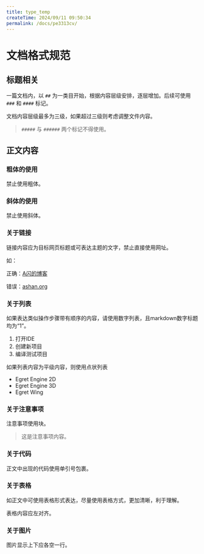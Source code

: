 ```yaml
---
title: type_temp
createTime: 2024/09/11 09:50:34
permalink: /docs/pe3313cv/
---
```

# 文档格式规范

## 标题相关

一篇文档内，以 `##` 为一类目开始，根据内容层级安排，逐层增加。后续可使用 `###` 和 `####` 标记。

文档内容层级最多为三级，如果超过三级则考虑调整文件内容。

> `#####` 与 `######` 两个标记不得使用。

## 正文内容

### 粗体的使用

禁止使用粗体。

### 斜体的使用

禁止使用斜体。

### 关于链接

链接内容应为目标网页标题或可表达主题的文字，禁止直接使用网址。

如：

正确：[A闪的博客](ashan.org)

错误：[ashan.org](ashan.org)

### 关于列表

如果表达类似操作步骤带有顺序的内容，请使用数字列表，且markdown数字标题均为“1”。

1. 打开IDE
1. 创建新项目
1. 编译测试项目

如果列表内容为平级内容，则使用点状列表

- Egret Engine 2D
- Egret Engine 3D
- Egret Wing

### 关于注意事项

注意事项使用块。

> 这是注意事项内容。

### 关于代码

正文中出现的代码使用单引号包裹。

### 关于表格

如正文中可使用表格形式表达，尽量使用表格方式，更加清晰，利于理解。

表格内容应左对齐。

### 关于图片

图片显示上下应各空一行。


